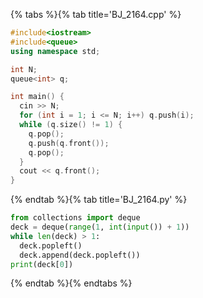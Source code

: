 {% tabs %}{% tab title='BJ_2164.cpp' %}

```cpp
#include<iostream>
#include<queue>
using namespace std;

int N;
queue<int> q;

int main() {
  cin >> N;
  for (int i = 1; i <= N; i++) q.push(i);
  while (q.size() != 1) {
    q.pop();
    q.push(q.front());
    q.pop();
  }
  cout << q.front();
}
```

{% endtab %}{% tab title='BJ_2164.py' %}

```py
from collections import deque
deck = deque(range(1, int(input()) + 1))
while len(deck) > 1:
  deck.popleft()
  deck.append(deck.popleft())
print(deck[0])
```

{% endtab %}{% endtabs %}

